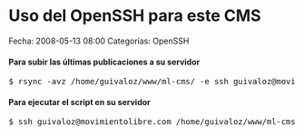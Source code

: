 Uso del OpenSSH para este CMS
=============================

Fecha: 2008-05-13 08:00
Categorías: OpenSSH

#### Para subir las últimas publicaciones a su servidor

<pre>
$ rsync -avz /home/guivaloz/www/ml-cms/ -e ssh guivaloz@movimientolibre.com:/home/guivaloz/www/ml-cms/
</pre>

#### Para ejecutar el script en su servidor

<pre>
$ ssh guivaloz@movimientolibre.com /home/guivaloz/www/ml-cms/cms.rb
</pre>
